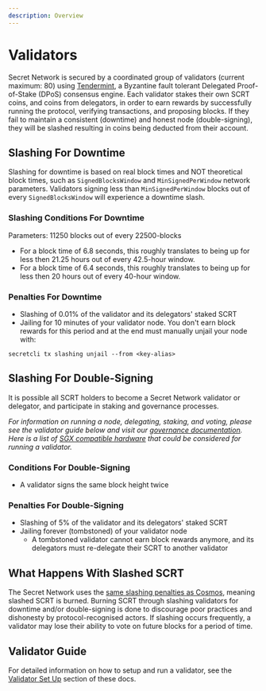 ```yaml
---
description: Overview
---
```


# Validators

Secret Network is secured by a coordinated group of validators (current maximum: 80) using [Tendermint](https://tendermint.com/), a Byzantine fault tolerant Delegated Proof-of-Stake (DPoS) consensus engine.  Each validator stakes their own SCRT coins, and coins from delegators, in order to earn rewards by successfully running the protocol, verifying transactions, and proposing blocks. If they fail to maintain a consistent (downtime) and honest node (double-signing), they will be slashed resulting in coins being deducted from their account.&#x20;

## **Slashing For Downtime**

Slashing for downtime is based on real block times and NOT theoretical block times, such as `SignedBlocksWindow` and `MinSignedPerWindow` network parameters. Validators signing less than `MinSignedPerWindow` blocks out of every `SignedBlocksWindow` will experience a downtime slash.&#x20;

### Slashing Conditions For Downtime

Parameters: 11250 blocks out of every 22500-blocks

* For a block time of 6.8 seconds, this roughly translates to being up for less then 21.25 hours out of every 42.5-hour window.
* For a block time of 6.4 seconds, this roughly translates to being up for less then 20 hours out of every 40-hour window.

### Penalties For Downtime

* Slashing of 0.01% of the validator and its delegators' staked SCRT
* Jailing for 10 minutes of your validator node. You don't earn block rewards for this period and at the end must manually unjail your node with:

```
secretcli tx slashing unjail --from <key-alias>
```

## **Slashing For Double-Signing**

It is possible all SCRT holders to become a Secret Network validator or delegator, and participate in staking and governance processes.&#x20;

_For information on running a node, delegating, staking, and voting, please see the validator guide below and visit our_ [_governance documentation_](https://docs.scrt.network/protocol/governance.html)_. Here is a list of_ [_SGX compatible hardware_](https://github.com/ayeks/SGX-hardware) _that could be considered for running a validator._

### Conditions **F**or Double-Signing

* A validator signs the same block height twice

### Penalties For Double-Signing

* Slashing of 5% of the validator and its delegators' staked SCRT
* Jailing forever (tombstoned) of your validator node
  * A tombstoned validator cannot earn block rewards anymore, and its delegators must re-delegate their SCRT to another validator

## What Happens With Slashed SCRT&#x20;

The Secret Network uses the [same slashing penalties as Cosmos](https://docs.cosmos.network/master/modules/slashing/), meaning slashed SCRT is burned. Burning SCRT through slashing validators for downtime and/or double-signing is done to discourage poor practices and dishonesty by protocol-recognised actors. If slashing occurs frequently, a validator may lose their ability to vote on future blocks for a period of time.&#x20;

## Validator Guide <a href="#walkthrough" id="walkthrough"></a>

For detailed information on how to setup and run a validator, see the [Validator Set Up](set-up/) section of these docs.&#x20;
